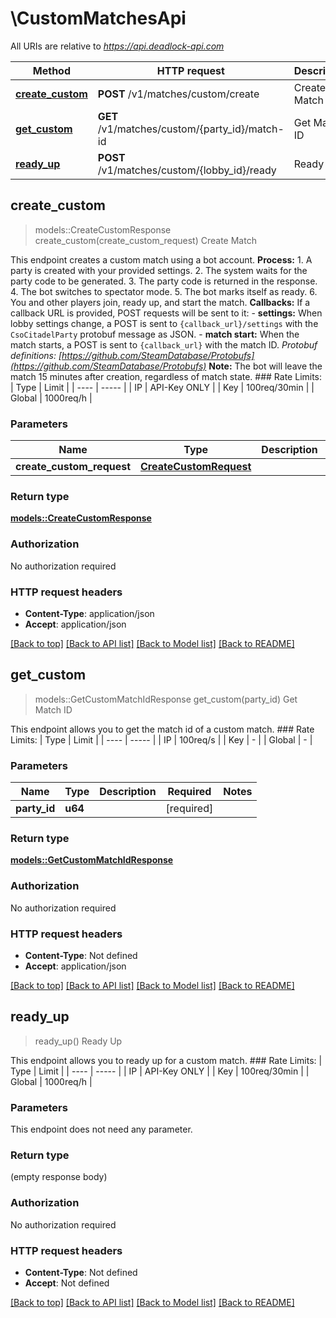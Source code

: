 # \CustomMatchesApi

All URIs are relative to *https://api.deadlock-api.com*

Method | HTTP request | Description
------------- | ------------- | -------------
[**create_custom**](CustomMatchesApi.md#create_custom) | **POST** /v1/matches/custom/create | Create Match
[**get_custom**](CustomMatchesApi.md#get_custom) | **GET** /v1/matches/custom/{party_id}/match-id | Get Match ID
[**ready_up**](CustomMatchesApi.md#ready_up) | **POST** /v1/matches/custom/{lobby_id}/ready | Ready Up



## create_custom

> models::CreateCustomResponse create_custom(create_custom_request)
Create Match

 This endpoint creates a custom match using a bot account.  **Process:** 1. A party is created with your provided settings. 2. The system waits for the party code to be generated. 3. The party code is returned in the response. 4. The bot switches to spectator mode. 5. The bot marks itself as ready. 6. You and other players join, ready up, and start the match.  **Callbacks:** If a callback URL is provided, POST requests will be sent to it: - **settings:** When lobby settings change, a POST is sent to `{callback_url}/settings` with the `CsoCitadelParty` protobuf message as JSON. - **match start:** When the match starts, a POST is sent to `{callback_url}` with the match ID.  _Protobuf definitions: [https://github.com/SteamDatabase/Protobufs](https://github.com/SteamDatabase/Protobufs)_  **Note:** The bot will leave the match 15 minutes after creation, regardless of match state.  ### Rate Limits: | Type | Limit | | ---- | ----- | | IP | API-Key ONLY | | Key | 100req/30min | | Global | 1000req/h | 

### Parameters


Name | Type | Description  | Required | Notes
------------- | ------------- | ------------- | ------------- | -------------
**create_custom_request** | [**CreateCustomRequest**](CreateCustomRequest.md) |  | [required] |

### Return type

[**models::CreateCustomResponse**](CreateCustomResponse.md)

### Authorization

No authorization required

### HTTP request headers

- **Content-Type**: application/json
- **Accept**: application/json

[[Back to top]](#) [[Back to API list]](../README.md#documentation-for-api-endpoints) [[Back to Model list]](../README.md#documentation-for-models) [[Back to README]](../README.md)


## get_custom

> models::GetCustomMatchIdResponse get_custom(party_id)
Get Match ID

 This endpoint allows you to get the match id of a custom match.  ### Rate Limits: | Type | Limit | | ---- | ----- | | IP | 100req/s | | Key | - | | Global | - | 

### Parameters


Name | Type | Description  | Required | Notes
------------- | ------------- | ------------- | ------------- | -------------
**party_id** | **u64** |  | [required] |

### Return type

[**models::GetCustomMatchIdResponse**](GetCustomMatchIdResponse.md)

### Authorization

No authorization required

### HTTP request headers

- **Content-Type**: Not defined
- **Accept**: application/json

[[Back to top]](#) [[Back to API list]](../README.md#documentation-for-api-endpoints) [[Back to Model list]](../README.md#documentation-for-models) [[Back to README]](../README.md)


## ready_up

> ready_up()
Ready Up

 This endpoint allows you to ready up for a custom match.  ### Rate Limits: | Type | Limit | | ---- | ----- | | IP | API-Key ONLY | | Key | 100req/30min | | Global | 1000req/h | 

### Parameters

This endpoint does not need any parameter.

### Return type

 (empty response body)

### Authorization

No authorization required

### HTTP request headers

- **Content-Type**: Not defined
- **Accept**: Not defined

[[Back to top]](#) [[Back to API list]](../README.md#documentation-for-api-endpoints) [[Back to Model list]](../README.md#documentation-for-models) [[Back to README]](../README.md)

